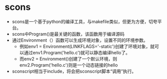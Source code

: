 # scons
- scons是一个基于python的编译工具，与makefile类似，但更为方便，切夸平台。
- scons中Program()是最关键的函数，该函数用于编译源码
- 通过Environment（）函数可以生成环境对象，设置不同的环境参数。
    - 例如env1 = Environment(LINKFLAGS='-static')创建了环境对象，就可以通过env1.Program('hello.c')就可以静态编译hello了。    
    - 而env2 = Environment()创建了一个默认环境，则env2.Program('hello.c')则是一个动态链接的hello
-  sconscript相当于include，将会把sconscript脚本“调用”执行。

